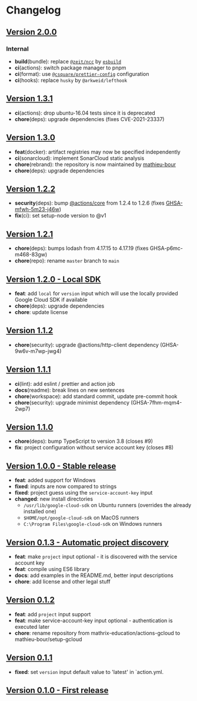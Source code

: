 # Changelog

## [Version 2.0.0](https://github.com/mathieu-bour/setup-gcloud/releases/tag/2.0.0)

### Internal

- **build**(bundle): replace [`@zeit/ncc`](https://github.com/vercel/ncc) by [`esbuild`](https://esbuild.github.io/)
- **ci**(actions): switch package manager to pnpm
- **ci**(format): use [`@csquare/prettier-config`](https://www.npmjs.com/package/@csquare/prettier-config) configuration
- **ci**(hooks): replace `husky` by `@arkweid/lefthook`

## [Version 1.3.1](https://github.com/mathieu-bour/setup-gcloud/releases/tag/1.3.1)

- **ci**(actions): drop ubuntu-16.04 tests since it is deprecated
- **chore**(deps): upgrade dependencies (fixes CVE-2021-23337)

## [Version 1.3.0](https://github.com/mathieu-bour/setup-gcloud/releases/tag/1.3.0)

- **feat**(docker): artifact registries may now be specified independently
- **ci**(sonarcloud): implement SonarCloud static analysis
- **chore**(rebrand): the repository is now maintained by [mathieu-bour](https://github.com/mathieu-bour)
- **chore**(deps): upgrade dependencies

## [Version 1.2.2](https://github.com/mathieu-bour/setup-gcloud/releases/tag/1.2.2)

- **security**(deps): bump [@actions/core](https://github.com/actions/toolkit/tree/main/packages/core) from 1.2.4 to 1.2.6 (fixes [GHSA-mfwh-5m23-j46w](https://github.com/actions/toolkit/security/advisories/GHSA-mfwh-5m23-j46w))
- **fix**(ci): set setup-node version to @v1

## [Version 1.2.1](https://github.com/mathieu-bour/setup-gcloud/releases/tag/1.2.1)

- **chore**(deps): bumps lodash from 4.17.15 to 4.17.19 (fixes GHSA-p6mc-m468-83gw)
- **chore**(repo): rename `master` branch to `main`

## [Version 1.2.0 - Local SDK](https://github.com/mathieu-bour/setup-gcloud/releases/tag/1.2.0)

- **feat**: add `local` for `version` input which will use the locally provided Google Cloud SDK if available
- **chore**(deps): upgrade dependencies
- **chore**: update license

## [Version 1.1.2](https://github.com/mathieu-bour/setup-gcloud/releases/tag/1.1.2)

- **chore**(security): upgrade @actions/http-client dependency (GHSA-9w6v-m7wp-jwg4)

## [Version 1.1.1](https://github.com/mathieu-bour/setup-gcloud/releases/tag/1.1.1)

- **ci**(lint): add eslint / prettier and action job
- **docs**(readme): break lines on new sentences
- **chore**(workspace): add standard commit, update pre-commit hook
- **chore**(security): upgrade minimist dependency (GHSA-7fhm-mqm4-2wp7)

## [Version 1.1.0](https://github.com/mathieu-bour/setup-gcloud/releases/tag/1.1.0)

- **chore**(deps): bump TypeScript to version 3.8 (closes #9)
- **fix**: project configuration without service account key (closes #8)

## [Version 1.0.0 - Stable release](https://github.com/mathieu-bour/setup-gcloud/releases/tag/1.0.0)

- **feat**: added support for Windows
- **fixed**: inputs are now compared to strings
- **fixed**: project guess using the `service-account-key` input
- **changed**: new install directories
  - `/usr/lib/google-cloud-sdk` on Ubuntu runners (overrides the already installed one)
  - `$HOME/opt/google-cloud-sdk` on MacOS runners
  - `C:\Program Files\google-cloud-sdk` on Windows runners

## [Version 0.1.3 - Automatic project discovery](https://github.com/mathieu-bour/setup-gcloud/releases/tag/0.1.3)

- **feat**: make `project` input optional - it is discovered with the service account key
- **feat**: compile using ES6 library
- **docs**: add examples in the README.md, better input descriptions
- **chore**: add license and other legal stuff

## [Version 0.1.2](https://github.com/mathieu-bour/setup-gcloud/releases/tag/0.1.2)

- **feat**: add `project` input support
- **feat**: make service-account-key input optional - authentication is executed later
- **chore**: rename repository from mathrix-education/actions-gcloud to mathieu-bour/setup-gcloud

## [Version 0.1.1](https://github.com/mathieu-bour/setup-gcloud/releases/tag/0.1.1)

- **fixed**: set `version` input default value to 'latest' in `action.yml.

## [Version 0.1.0 - First release](https://github.com/mathieu-bour/setup-gcloud/releases/tag/0.1.0)
